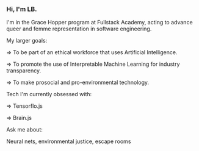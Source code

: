### Hi, I'm LB. 

I'm in the Grace Hopper program at Fullstack Academy, acting to advance queer and femme representation in software engineering.

My larger goals:

=> To be part of an ethical workforce that uses Artificial Intelligence. 

=> To promote the use of Interpretable Machine Learning for industry transparency.

=> To make prosocial and pro-environmental technology.

Tech I'm currently obsessed with: 

=> Tensorflo.js

=> Brain.js

Ask me about:

Neural nets, environmental justice, escape rooms

